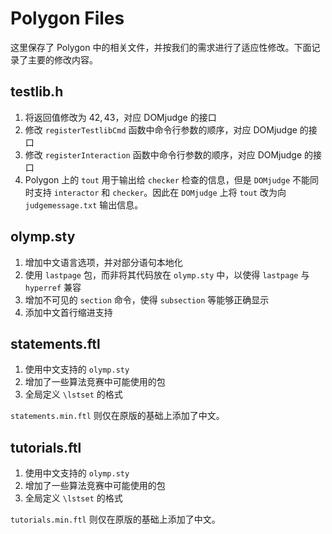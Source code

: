 # Polygon Files

这里保存了 Polygon 中的相关文件，并按我们的需求进行了适应性修改。下面记录了主要的修改内容。

## testlib.h

1. 将返回值修改为 $42,43$，对应 DOMjudge 的接口
2. 修改 `registerTestlibCmd` 函数中命令行参数的顺序，对应 DOMjudge 的接口
3. 修改 `registerInteraction` 函数中命令行参数的顺序，对应 DOMjudge 的接口
4. Polygon 上的 `tout` 用于输出给 `checker` 检查的信息，但是 `DOMjudge` 不能同时支持 `interactor` 和 `checker`。因此在 `DOMjudge` 上将 `tout` 改为向 `judgemessage.txt` 输出信息。

## olymp.sty

1. 增加中文语言选项，并对部分语句本地化
2. 使用 `lastpage` 包，而非将其代码放在 `olymp.sty` 中，以使得 `lastpage` 与 `hyperref` 兼容
3. 增加不可见的 `section` 命令，使得 `subsection` 等能够正确显示
4. 添加中文首行缩进支持

## statements.ftl

1. 使用中文支持的 `olymp.sty`
2. 增加了一些算法竞赛中可能使用的包
3. 全局定义 `\lstset` 的格式

`statements.min.ftl` 则仅在原版的基础上添加了中文。

## tutorials.ftl

1. 使用中文支持的 `olymp.sty`
2. 增加了一些算法竞赛中可能使用的包
3. 全局定义 `\lstset` 的格式

`tutorials.min.ftl` 则仅在原版的基础上添加了中文。
